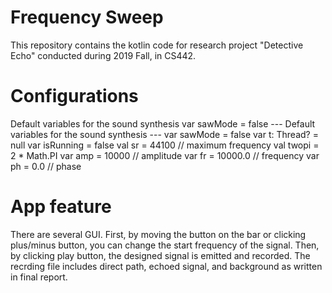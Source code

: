 # Frequency Sweep
This repository contains the kotlin code for research project "Detective Echo" conducted during 2019 Fall, in CS442.

# Configurations
Default variables for the sound synthesis
var sawMode = false
--- Default variables for the sound synthesis ---
var sawMode = false
var t: Thread? = null
var isRunning = false
val sr = 44100              // maximum frequency
val twopi = 2 * Math.PI
var amp = 10000             // amplitude
var fr = 10000.0            // frequency
var ph = 0.0                // phase

# App feature
There are several GUI. 
First, by moving the button on the bar or clicking plus/minus button, you can change the start frequency of the signal.
Then, by clicking play button, the designed signal is emitted and recorded.
The recrding file includes direct path, echoed signal, and background as written in final report.
